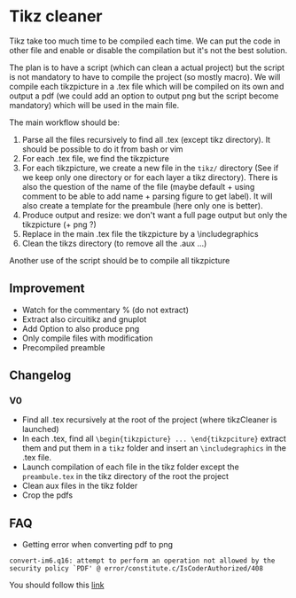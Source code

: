 # Tikz cleaner
Tikz take too much time to be compiled each time. We can put the code in other file and enable or disable the compilation but it's not the best solution. 

The plan is to have a script (which can clean a actual project) but the script is not mandatory to have to compile the project (so mostly macro). We will compile each tikzpicture in a .tex file which will be compiled on its own and output a pdf (we could add an option to output png but the script become mandatory) which will be used in the main file.

The main workflow should be:
1) Parse all the files recursively to find all .tex (except tikz directory). It should be possible to do it from bash or vim
2) For each .tex file, we find the tikzpicture
3) For each tikzpicture, we create a new file in the `tikz/` directory (See if we keep only one directory or for each layer a tikz directory). There is also the question of the name of the file (maybe default + using comment to be able to add name + parsing figure to get label). It will also create a template for the preambule (here only one is better).
4) Produce output and resize: we don't want a full page output but only the tikzpicture (+ png ?)
5) Replace in the main .tex file the tikzpicture by a \includegraphics
6) Clean the tikzs directory (to remove all the .aux ...)

Another use of the script should be to compile all tikzpicture

## Improvement
* Watch for the commentary % (do not extract)
* Extract also circuitikz and gnuplot
* Add Option to also produce png
* Only compile files with modification
* Precompiled preamble

## Changelog
### V0
- Find all .tex recursively at the root of the project (where tikzCleaner is launched)
- In each .tex, find all `\begin{tikzpicture} ... \end{tikzpciture}` extract them and put them in a `tikz` folder and insert an `\includegraphics` in the .tex file.
- Launch compilation of each file in the tikz folder except the `preambule.tex` in the tikz directory of the root the project
- Clean aux files in the tikz folder
- Crop the pdfs

## FAQ

- Getting error when converting pdf to png
```
convert-im6.q16: attempt to perform an operation not allowed by the security policy `PDF' @ error/constitute.c/IsCoderAuthorized/408
```
You should follow this [link](https://stackoverflow.com/questions/52998331/imagemagick-security-policy-pdf-blocking-conversion)
